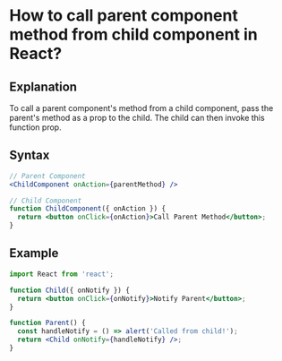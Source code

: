 # How to call parent component method from child component in React?

## Explanation
To call a parent component's method from a child component, pass the parent's method as a prop to the child. The child can then invoke this function prop.

## Syntax
```jsx
// Parent Component
<ChildComponent onAction={parentMethod} />

// Child Component
function ChildComponent({ onAction }) {
  return <button onClick={onAction}>Call Parent Method</button>;
}
```

## Example
```jsx
import React from 'react';

function Child({ onNotify }) {
  return <button onClick={onNotify}>Notify Parent</button>;
}

function Parent() {
  const handleNotify = () => alert('Called from child!');
  return <Child onNotify={handleNotify} />;
}
``` 